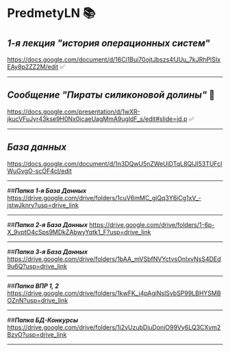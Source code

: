 # PredmetyLN :books:
## ***1-я лекция "история операционных систем"***
https://docs.google.com/document/d/16Ci1Bui70ojtJbszs4fJUu_7kJRhPlSIxEAy8p2ZZ2M/edit :white_check_mark:
___
## ***Сообщение "Пираты силиконовой долины"*** :movie_camera:
https://docs.google.com/presentation/d/1wXR-jkucVFuJyr43kse9H0Nx0jcaeUagMmA9ugldF_s/edit#slide=id.p :white_check_mark:
___
## ***База данных***
https://docs.google.com/document/d/1n3DQwU5nZWeUjDTqL8QlJI53TUFclWuGvgO-scOF4cI/edit 
___
##***Папка 1-я База Данных***
https://drive.google.com/drive/folders/1cuV6mMC_giQq3Y6iCg1xV_-jstwJknry?usp=drive_link
___
##***Папка 2-я База Данных***
https://drive.google.com/drive/folders/1-6p-X_9vptO4cSps9MDkZAbwyYqtk1_F?usp=drive_link
___
##***Папка 3-я База Данных***
https://drive.google.com/drive/folders/1bAA_mVSbfNVYctvsOnIxvNsS4DEd9u6Q?usp=drive_link
___
##***Папка ВПР 1, 2***
https://drive.google.com/drive/folders/1kwFK_j4pAgiNslSvbSP99LBHYSMBOZnN?usp=drive_link
___
##***Папка БД-Конкурсы***
https://drive.google.com/drive/folders/1j2yUzubDjuDoniO99Vy6LQ3CXvm2BzyO?usp=drive_link
___
